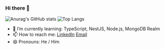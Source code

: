 ### Hi there 👋

![Anurag's GitHub stats](https://github-readme-stats.vercel.app/api?username=swlee052&show_icons=true&theme=tokyonight)
![Top Langs](https://github-readme-stats.vercel.app/api/top-langs/?username=swlee052&layout=compact&theme=tokyonight)

- 🌱 I’m currently learning: TypeScript, NestJS, Node.js, MongoDB Realm
- 📫 How to reach me: [LinkedIn](https://www.linkedin.com/in/swlee052/) [Email](mailto:swlee052@gmail.com) 
- 😄 Pronouns: He / Him

<!--
**swlee052/swlee052** is a ✨ _special_ ✨ repository because its `README.md` (this file) appears on your GitHub profile.
Here are some ideas to get you started:
- 🔭 I’m currently working on: Backend Server of an Actuarial Software
- 👯 I’m looking to collaborate on ...
- 🤔 I’m looking for help with ...
- 💬 Ask me about ... 
-->
